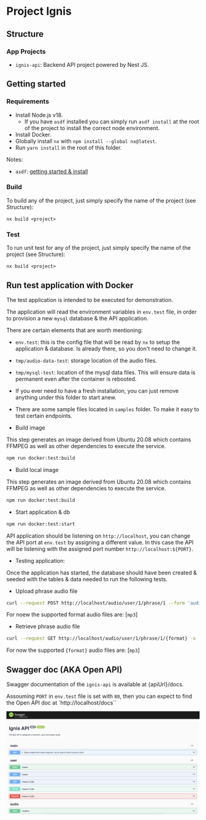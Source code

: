 # Project Ignis

## Structure

### App Projects

- `ignis-api`: Backend API project powered by Nest JS.

## Getting started

### Requirements

- Install Node.js v18. 
    - If you have `asdf` installed you can simply run `asdf install` at the root of the project to install the correct node environment.
- Install Docker.
- Globally install `nx` with `npm install --global nx@latest`.
- Run `yarn install` in the root of this folder.


Notes:
- `asdf`: [getting started & install](https://asdf-vm.com/guide/getting-started.html#_3-install-asdf)

### Build

To build any of the project, just simply specify the name of the project (see Structure):

```shell
nx build <project>
```

### Test

To run unit test for any of the project, just simply specify the name of the project (see Structure):
```shell
nx build <project>
```

## Run test application with Docker

The test application is intended to be executed for demonstration.

The application will read the environment variables in `env.test` file, in order to provision a new `mysql` database & the API application.

There are certain elements that are worth mentioning:
- `env.test`: this is the config file that will be read by `nx` to setup the application & database. Is already there, so you don't need to change it.
- `tmp/audio-data-test`: storage location of the audio files.
- `tmp/mysql-test`: location of the mysql data files. This will ensure data is permanent even after the container is rebooted. 
- If you ever need to have a fresh installation, you can just remove anything under this folder to start anew.
- There are some sample files located in `samples` folder. To make it easy to test certain endpoints.

- Build image

This step generates an image derived from Ubuntu 20.08 which contains FFMPEG as well as other dependencies to execute the service.

```bash
npm run docker:test:build
```

- Build local image

This step generates an image derived from Ubuntu 20.08 which contains FFMPEG as well as other dependencies to execute the service.

```bash
npm run docker:test:build
```

- Start application & db

```bash
npm run docker:test:start
```

API application should be listening on `http://localhost`, you can change the API port at `env.test` by assigning a different value. In this case the API will be listening with the assigned port number `http://localhost:${PORT}`.


- Testing application:

Once the application has started, the database should have been created & seeded with the tables & data needed to run the following tests.

  - Upload phrase audio file

```bash
curl --request POST http://localhost/audio/user/1/phrase/1 --form 'audio_file=@"samples/sample-3s.mp3"'
```

For noew the supported format audio files are: [`mp3`]

  - Retrieve phrase audio file

```bash
curl --request GET http://localhost/audio/user/1/phrase/1/{format} -o './tmp/test_response_file_1_1_1.mp3'
```

For now the supported `{format}` audio files are: [`mp3`]


## Swagger doc (AKA Open API)

Swagger documentation of the `ignis-api` is available at {apiUrl}/docs.

Assouming `PORT` in `env.test` file is set with `80`, then you can expect to find the Open API doc at `http://localhost/docs``


![Open API](images/open-api.png)
